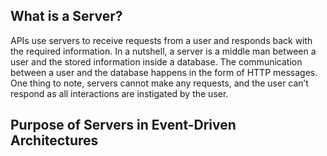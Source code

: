 
## What is a Server?
APIs use servers to receive requests from a user and responds back with the required information. In a nutshell, a server is a middle man between a user and the stored information inside a database. The communication between a user and the database happens in the form of HTTP messages. One thing to note, servers cannot make any requests, and the user can’t respond as all interactions are instigated by the user.

## Purpose of Servers in Event-Driven Architectures
